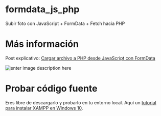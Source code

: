
# formdata_js_php
Subir foto con JavaScript + FormData + Fetch hacia PHP

# Más información
Post explicativo: [Cargar archivo a PHP desde JavaScript con FormData](https://parzibyte.me/blog/2018/11/06/cargar-archivo-php-javascript-formdata/)

![enter image description here](https://i1.wp.com/parzibyte.me/blog/wp-content/uploads/2018/11/Subir-archivos-con-JavaScript-fetch-y-FormData-a-PHP.gif?resize=750,567&ssl=1)

# Probar código fuente
Eres libre de descargarlo y probarlo en tu entorno local. Aquí un [tutorial para instalar XAMPP en Windows 10](https://parzibyte.me/blog/2017/12/11/configurar-instalar-php-7-apache-server-mysql-windows/).
